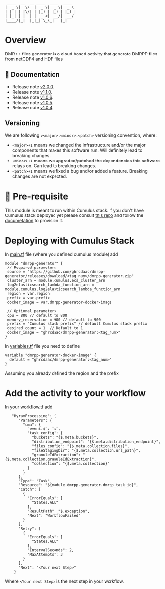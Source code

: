 ```code
 ____  __  __ ____  ____  ____
|  _ \|  \/  |  _ \|  _ \|  _ \
| | | | |\/| | |_) | |_) | |_) |
| |_| | |  | |  _ <|  __/|  __/
|____/|_|  |_|_| \_\_|   |_|
```


# Overview
DMR++ files generator is a cloud based activity that generate DMRPP files from netCDF4 and HDF files
## 📖 Documentation
- Release note [v2.0.0](https://ghrcdaac.github.io/dmrpp-generator/).
- Release note [v1.1.0](https://ghrcdaac.github.io/dmrpp-generator/).
- Release note [v1.0.6](https://ghrcdaac.github.io/dmrpp-generator/).
- Release note [v1.0.5](https://ghrcdaac.github.io/dmrpp-generator/).
- Release note [v1.0.4](https://ghrcdaac.github.io/dmrpp-generator/).

## Versioning
We are following `v<major>.<minor>.<patch>` versioning convention, where:
* `<major>+1` means we changed the infrastructure and/or the major components that makes this software run. Will definitely 
  lead to breaking changes.
* `<minor>+1` means we upgraded/patched the dependencies this software relays on. Can lead to breaking changes.
* `<patch>+1` means we fixed a bug and/or added a feature. Breaking changes are not expected.

# 🔨 Pre-requisite 
This module is meant to run within Cumulus stack. 
If you don't have Cumulus stack deployed yet please consult [this repo](https://github.com/nasa/cumulus) 
and follow the [documetation](https://nasa.github.io/cumulus/docs/cumulus-docs-readme) to provision it.

# Deploying with Cumulus Stack
In [main.tf](https://github.com/nasa/cumulus-template-deploy/blob/master/cumulus-tf/main.tf) file
 (where you defined cumulus module) add 
 ```code
module "dmrpp-generator" {
  // Required parameters
  source = "https://github.com/ghrcdaac/dmrpp-generator/releases/download/<tag_num>/dmrpp-generator.zip"
  cluster_arn = module.cumulus.ecs_cluster_arn
  log2elasticsearch_lambda_function_arn = module.cumulus.log2elasticsearch_lambda_function_arn
  region = var.region
  prefix = var.prefix
  docker_image = var.dmrpp-generator-docker-image

  // Optional parameters
  cpu = 800 // default to 800
  memory_reservation = 900 // default to 900
  prefix = "Cumulus stack prefix" // default Cumulus stack prefix
  desired_count = 1  // Default to 1
  docker_image = "ghrcdaac/dmrpp-generator:<tag_num>"
} 
```
In [variables.tf](https://github.com/nasa/cumulus-template-deploy/blob/master/cumulus-tf/variables.tf) 
file you need to define 
```code
variable "dmrpp-generator-docker-image" {
  default = "ghrcdaac/dmrpp-generator:<tag_num>"
}
```
Assuming you already defined the region and the prefix 


# Add the activity to your workflow
In your [workflow.tf](https://github.com/nasa/cumulus-template-deploy/blob/master/cumulus-tf/hello_world_workflow.tf) add 
```code
   "HyraxProcessing": {
      "Parameters": {
        "cma": {
          "event.$": "$",
          "task_config": {
            "buckets": "{$.meta.buckets}",
            "distribution_endpoint": "{$.meta.distribution_endpoint}",
            "files_config": "{$.meta.collection.files}",
            "fileStagingDir": "{$.meta.collection.url_path}",
            "granuleIdExtraction": "{$.meta.collection.granuleIdExtraction}",
            "collection": "{$.meta.collection}"
          }
        }
      },
      "Type": "Task",
      "Resource": "${module.dmrpp-generator.dmrpp_task_id}",
      "Catch": [
        {
          "ErrorEquals": [
            "States.ALL"
          ],
          "ResultPath": "$.exception",
          "Next": "WorkflowFailed"
        }
      ],
      "Retry": [
        {
          "ErrorEquals": [
            "States.ALL"
          ],
          "IntervalSeconds": 2,
          "MaxAttempts": 3
        }
      ],
      "Next": "<Your next Step>"
    }
```
Where `<Your next Step>` is the next step in your workflow.
